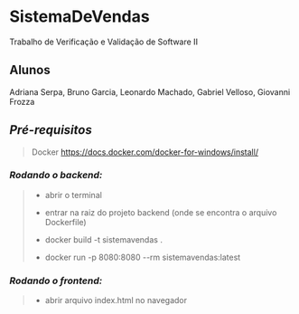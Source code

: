 # SistemaDeVendas
Trabalho de Verificação e Validação de Software II

## Alunos
Adriana Serpa, Bruno Garcia, Leonardo Machado, Gabriel Velloso, Giovanni Frozza

## *Pré-requisitos*
> Docker https://docs.docker.com/docker-for-windows/install/

### *Rodando o backend:*
> - abrir o terminal
>
> - entrar na raiz do projeto backend (onde se encontra o arquivo Dockerfile)
>
> - docker build -t sistemavendas .
>
> - docker run -p 8080:8080 --rm sistemavendas:latest

### *Rodando o frontend:*
>
> - abrir arquivo index.html no navegador
